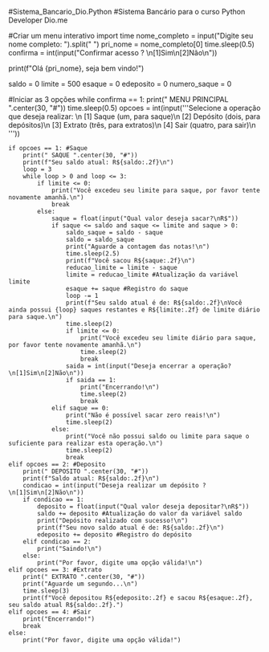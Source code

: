 #Sistema_Bancario_Dio.Python
#Sistema Bancário para o curso Python Developer Dio.me

#Criar um menu interativo
import time
nome_completo = input("Digite seu nome completo: ").split(" ")
pri_nome = nome_completo[0]
time.sleep(0.5)
confirma = int(input("Confirmar acesso ? \n[1]Sim\n[2]Não\n"))

print(f"Olá {pri_nome}, seja bem vindo!")

saldo = 0
limite = 500
esaque = 0
edeposito = 0
numero_saque = 0

#Iniciar as 3 opções
while confirma == 1:
    print(" MENU PRINCIPAL ".center(30, "#"))
    time.sleep(0.5)
    opcoes = int(input('''Selecione a operação que deseja realizar: \n
[1] Saque (um, para saque)\n
[2] Depósito (dois, para depósitos)\n
[3] Extrato (três, para extratos)\n
[4] Sair (quatro, para sair)\n
'''))

    if opcoes == 1: #Saque
        print(" SAQUE ".center(30, "#"))
        print(f"Seu saldo atual: R${saldo:.2f}\n")
        loop = 3
        while loop > 0 and loop <= 3:
            if limite <= 0:
                print("Você excedeu seu limite para saque, por favor tente novamente amanhã.\n")
                break
            else:
                saque = float(input("Qual valor deseja sacar?\nR$"))
                if saque <= saldo and saque <= limite and saque > 0:
                    saldo_saque = saldo - saque
                    saldo = saldo_saque
                    print("Aguarde a contagem das notas!\n")
                    time.sleep(2.5)
                    print(f"Você sacou R${saque:.2f}\n")
                    reducao_limite = limite - saque
                    limite = reducao_limite #Atualização da variável limite
                    esaque += saque #Registro do saque
                    loop -= 1
                    print(f"Seu saldo atual é de: R${saldo:.2f}\nVocê ainda possui {loop} saques restantes e R${limite:.2f} de limite diário para saque.\n")
                    time.sleep(2)
                    if limite <= 0:
                        print("Você excedeu seu limite diário para saque, por favor tente novamente amanhã.\n")
                        time.sleep(2)
                        break
                    saida = int(input("Deseja encerrar a operação? \n[1]Sim\n[2]Não\n"))
                    if saida == 1:
                        print("Encerrando!\n")
                        time.sleep(2)
                        break
                elif saque == 0:
                    print("Não é possível sacar zero reais!\n")
                    time.sleep(2)
                else:
                    print("Você não possui saldo ou limite para saque o suficiente para realizar esta operação.\n")
                    time.sleep(2)
                    break
    elif opcoes == 2: #Deposito
        print(" DEPOSITO ".center(30, "#"))
        print(f"Saldo atual: R${saldo:.2f}\n")
        condicao = int(input("Deseja realizar um depósito ? \n[1]Sim\n[2]Não\n"))
        if condicao == 1:
            deposito = float(input("Qual valor deseja depositar?\nR$"))
            saldo += deposito #Atualização do valor da variável saldo
            print("Depósito realizado com sucesso!\n")
            print(f"Seu novo saldo atual é de: R${saldo:.2f}\n")
            edeposito += deposito #Registro do depósito
        elif condicao == 2:
            print("Saindo!\n")
        else:
            print("Por favor, digite uma opção válida!\n")
    elif opcoes == 3: #Extrato
        print(" EXTRATO ".center(30, "#"))
        print("Aguarde um segundo...\n")
        time.sleep(3)
        print(f"Você depositou R${edeposito:.2f} e sacou R${esaque:.2f}, seu saldo atual R${saldo:.2f}.")
    elif opcoes == 4: #Sair
        print("Encerrando!")
        break
    else:
        print("Por favor, digite uma opção válida!")



